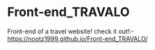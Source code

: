 # Front-end_TRAVALO
Front-end of a travel website!
check it out!:- https://nootz1999.github.io/Front-end_TRAVALO/
